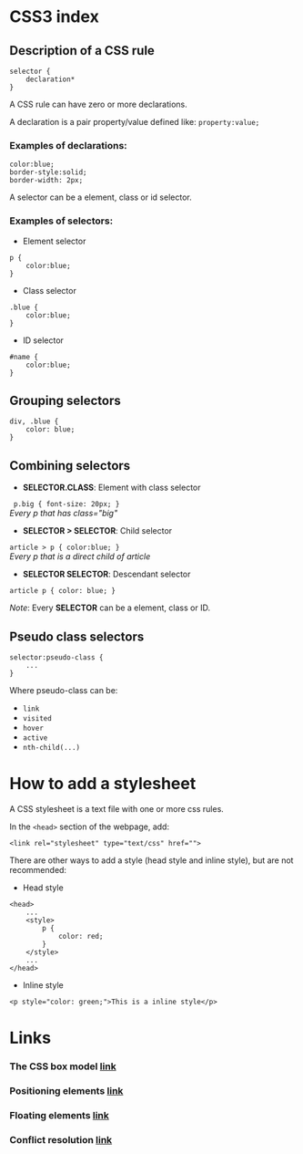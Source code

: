 # CSS3 index

## Description of a CSS rule

```
selector {
    declaration*
}
```

A CSS rule can have zero or more declarations.  

A declaration is a pair property/value defined like: `property:value;`

### Examples of declarations:

```
color:blue;
border-style:solid;
border-width: 2px;
```

A selector can be a element, class or id selector.  

### Examples of selectors:

- Element selector

```
p {
    color:blue;    
}
```

- Class selector

```
.blue {
    color:blue;
}
```

- ID selector

```
#name {
    color:blue;
}
```

## Grouping selectors

```
div, .blue {
    color: blue;
}
```

## Combining selectors


- **SELECTOR.CLASS**: Element with class selector

` p.big { font-size: 20px; }`  
*Every p that has class="big"*

- **SELECTOR > SELECTOR**: Child selector  

`article > p { color:blue; }`  
*Every p that is a direct child of article*

- **SELECTOR SELECTOR**: Descendant selector  

`article p { color: blue; }`  

*Note*: Every **SELECTOR** can be a element, class or ID.


## Pseudo class selectors

```
selector:pseudo-class {
    ...
}
```

Where pseudo-class can be:
- `link`
- `visited`
- `hover`
- `active`
- `nth-child(...)`

# How to add a stylesheet

A CSS stylesheet is a text file with one or more css rules.  

In the `<head>` section of the webpage, add:  
```
<link rel="stylesheet" type="text/css" href="">
```

There are other ways to add a style (head style and inline style), but are not recommended:

- Head style

```
<head>
    ...
    <style>
        p {
            color: red;
        }
    </style>
    ...
</head>
```

- Inline style

```
<p style="color: green;">This is a inline style</p>
```

# Links

### The CSS box model [link](./box-model.md)

### Positioning elements [link](./css-positioning.md)

### Floating elements [link](./floating-elements.md)

### Conflict resolution [link](./conflict-resolution.md)
